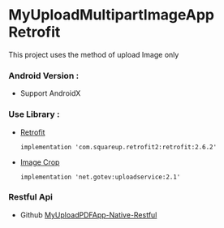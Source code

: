# MyUploadMultipartImageApp Retrofit 
This project uses the method of upload Image only

### Android Version :
- Support AndroidX

### Use Library :
- [Retrofit](https://square.github.io/retrofit/)

  ```
  implementation 'com.squareup.retrofit2:retrofit:2.6.2'
  ```
  
- [Image Crop](https://github.com/gotev/android-upload-service)

  ```
  implementation 'net.gotev:uploadservice:2.1'
  ```
### Restful Api
- Github [MyUploadPDFApp-Native-Restful](https://github.com/adityaagusw/MyUploadPDFApp-Restful)

